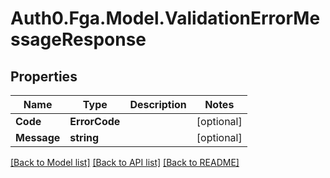 # Auth0.Fga.Model.ValidationErrorMessageResponse

## Properties

Name | Type | Description | Notes
------------ | ------------- | ------------- | -------------
**Code** | **ErrorCode** |  | [optional] 
**Message** | **string** |  | [optional] 

[[Back to Model list]](../README.md#models) [[Back to API list]](../README.md#api-endpoints) [[Back to README]](../README.md)

